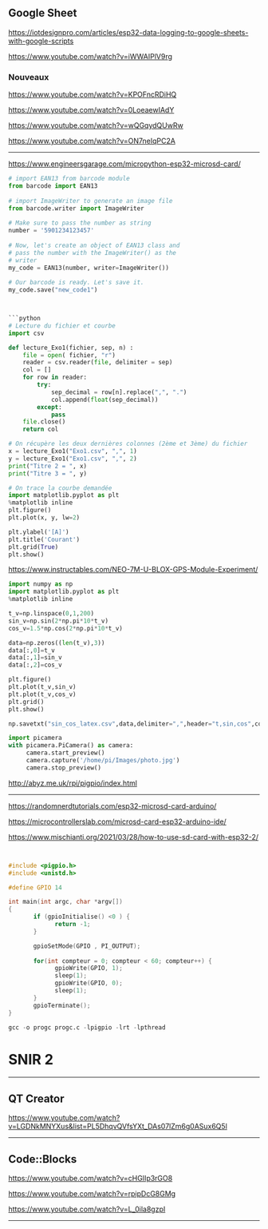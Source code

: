 ## Google Sheet

https://iotdesignpro.com/articles/esp32-data-logging-to-google-sheets-with-google-scripts

https://www.youtube.com/watch?v=iWWAIPlV9rg

### Nouveaux

https://www.youtube.com/watch?v=KPOFncRDiHQ

https://www.youtube.com/watch?v=0LoeaewIAdY

https://www.youtube.com/watch?v=wQGqydQUwRw

https://www.youtube.com/watch?v=ON7neIqPC2A

---

https://www.engineersgarage.com/micropython-esp32-microsd-card/


```python
# import EAN13 from barcode module
from barcode import EAN13
  
# import ImageWriter to generate an image file
from barcode.writer import ImageWriter
  
# Make sure to pass the number as string
number = '5901234123457'
  
# Now, let's create an object of EAN13 class and 
# pass the number with the ImageWriter() as the 
# writer
my_code = EAN13(number, writer=ImageWriter())
  
# Our barcode is ready. Let's save it.
my_code.save("new_code1")



```python
# Lecture du fichier et courbe
import csv

def lecture_Exo1(fichier, sep, n) : 
    file = open( fichier, "r")
    reader = csv.reader(file, delimiter = sep)
    col = []
    for row in reader:
        try:
            sep_decimal = row[n].replace(",", ".")
            col.append(float(sep_decimal))
        except:
            pass
    file.close()
    return col

# On récupère les deux dernières colonnes (2ème et 3ème) du fichier
x = lecture_Exo1("Exo1.csv", ",", 1)
y = lecture_Exo1("Exo1.csv", ",", 2)
print("Titre 2 = ", x)
print("Titre 3 = ", y)

# On trace la courbe demandée
import matplotlib.pyplot as plt
%matplotlib inline
plt.figure()
plt.plot(x, y, lw=2)

plt.ylabel('[A]')
plt.title('Courant')
plt.grid(True)
plt.show()

```

https://www.instructables.com/NEO-7M-U-BLOX-GPS-Module-Experiment/


```python
import numpy as np
import matplotlib.pyplot as plt
%matplotlib inline

t_v=np.linspace(0,1,200)
sin_v=np.sin(2*np.pi*10*t_v)
cos_v=1.5*np.cos(2*np.pi*10*t_v)

data=np.zeros((len(t_v),3))
data[:,0]=t_v
data[:,1]=sin_v
data[:,2]=cos_v

plt.figure()
plt.plot(t_v,sin_v)
plt.plot(t_v,cos_v)
plt.grid()
plt.show()

np.savetxt("sin_cos_latex.csv",data,delimiter=",",header="t,sin,cos",comments="")
```


```python
import picamera
with picamera.PiCamera() as camera:
     camera.start_preview()
     camera.capture('/home/pi/Images/photo.jpg')
     camera.stop_preview()
```



http://abyz.me.uk/rpi/pigpio/index.html

---

https://randomnerdtutorials.com/esp32-microsd-card-arduino/

https://microcontrollerslab.com/microsd-card-esp32-arduino-ide/

https://www.mischianti.org/2021/03/28/how-to-use-sd-card-with-esp32-2/

```cpp


#include <pigpio.h>
#include <unistd.h>

#define GPIO 14

int main(int argc, char *argv[])
{
       if (gpioInitialise() <0 ) {
             return -1;
       }

       gpioSetMode(GPIO , PI_OUTPUT);
       
       for(int compteur = 0; compteur < 60; compteur++) {
             gpioWrite(GPIO, 1);
             sleep(1);
             gpioWrite(GPIO, 0);
             sleep(1);
       }
       gpioTerminate();
}

```

```python
gcc -o progc progc.c -lpigpio -lrt -lpthread
```

# SNIR 2

---
## QT Creator

https://www.youtube.com/watch?v=LGDNkMNYXus&list=PL5DhqvQVfsYXt_DAs07lZm6g0ASux6Q5l

---

## Code::Blocks

https://www.youtube.com/watch?v=cHGIIp3rGO8

https://www.youtube.com/watch?v=rpipDcG8GMg

https://www.youtube.com/watch?v=L_0ila8gzpI

---
